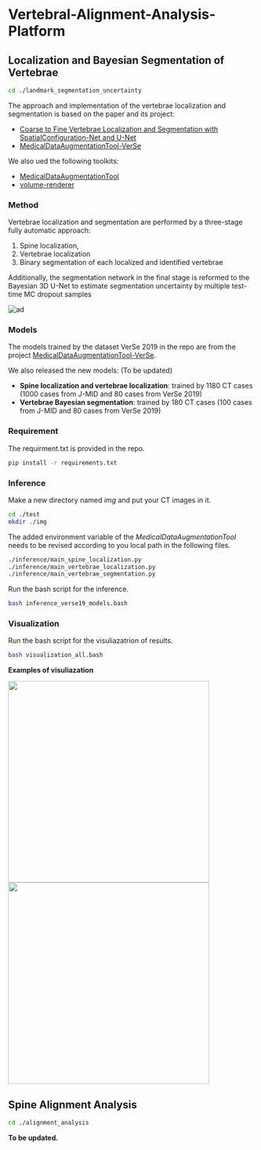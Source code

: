 # Vertebral-Alignment-Analysis-Platform

## Localization and Bayesian Segmentation of Vertebrae

```bash
cd ./landmark_segmentation_uncertainty
```

The approach and implementation of the vertebrae localization and segmentation is based on the paper and its project:

* [Coarse to Fine Vertebrae Localization and Segmentation with SpatialConfiguration-Net and U-Net](https://cpb-ap-se2.wpmucdn.com/blogs.auckland.ac.nz/dist/1/670/files/2020/06/2020PayerVISAPP.pdf) 
* [MedicalDataAugmentationTool-VerSe](https://github.com/christianpayer/MedicalDataAugmentationTool-VerSe/tree/master/verse2019)

We also ued the following toolkits:
* [MedicalDataAugmentationTool](https://github.com/christianpayer/MedicalDataAugmentationTool)
* [volume-renderer](https://github.com/yuta-hi/volume-renderer)

### Method
Vertebrae localization and segmentation are performed by a three-stage fully automatic approach:
1) Spine localization,
2) Vertebrae localization
3) Binary segmentation of each localized and identified vertebrae

Additionally, the segmentation network in the final stage is reformed to the Bayesian 3D U-Net to estimate segmentation uncertainty by multiple test-time MC dropout samples

![ad](https://github.com/zhuo-cheng/Vertebral-Alignment-Analysis-Platform/blob/master/sample_figs/approach.png)

### Models
The models trained by the dataset VerSe 2019 in the repo are from the project [MedicalDataAugmentationTool-VerSe](https://github.com/christianpayer/MedicalDataAugmentationTool-VerSe/tree/master/verse2019). 

We also released the new models: (To be updated)
* **Spine localization and vertebrae localization**: trained by 1180 CT cases (1000 cases from J-MID and 80 cases from VerSe 2019)
* **Vertebrae Bayesian segmentation**: trained by 180 CT cases (100 cases from J-MID and 80 cases from VerSe 2019)

### Requirement

The requirment.txt is provided in the repo.

```bash
pip install -r requirements.txt
```

### Inference

Make a new directory named *img* and put your CT images in it.
```bash
cd ./test
mkdir ./img
```

The added environment variable of the *MedicalDataAugmentationTool* needs to be revised according to you local path in the following files.
```bash
./inference/main_spine_localization.py
./inference/main_vertebrae_localization.py
./inference/main_vertebrae_segmentation.py
```

Run the bash script for the inference.

```bash
bash inference_verse19_models.bash
```

### Visualization

Run the bash script for the visuliazatrion of results.

```bash
bash visualization_all.bash
```

**Examples of visuliazation**
<p float="left">
<img src="https://github.com/zhuo-cheng/Vertebral-Alignment-Analysis-Platform/blob/master/sample_figs/render_vis_1.png" width="410">
<img src="https://github.com/zhuo-cheng/Vertebral-Alignment-Analysis-Platform/blob/master/sample_figs/render_vis_2.png" width="410">
</p>

## Spine Alignment Analysis

```bash
cd ./alignment_analysis
```

**To be updated.**


